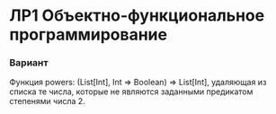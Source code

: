 # ЛР1 Объектно-функциональное программирование
### Вариант
Функция powers: (List[Int], Int => Boolean) => List[Int], удаляющая из списка те числа, которые не являются заданными предикатом степенями числа 2.
